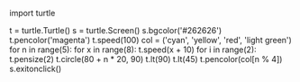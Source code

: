 import turtle

t = turtle.Turtle()
s = turtle.Screen()
s.bgcolor('#262626')
t.pencolor('magenta')
t.speed(100)
col = ('cyan', 'yellow', 'red', 'light green')
for n in range(5):
  for x in range(8):
    t.speed(x + 10)
    for i in range(2):
      t.pensize(2)
      t.circle(80 + n * 20, 90)
      t.lt(90)
      t.lt(45)
    t.pencolor(col[n % 4])
s.exitonclick()

